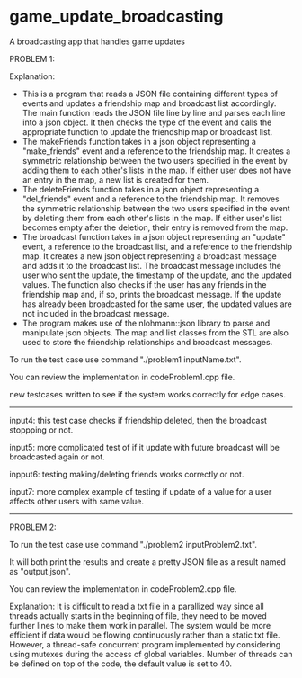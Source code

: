 # game_update_broadcasting
A broadcasting app that handles game updates

PROBLEM 1:

Explanation: 

- This is a program that reads a JSON file containing different types of events and updates a friendship map and broadcast list accordingly. The main function reads the JSON file line by line and parses each line into a json object. It then checks the type of the event and calls the appropriate function to update the friendship map or broadcast list.
- The makeFriends function takes in a json object representing a "make_friends" event and a reference to the friendship map. It creates a symmetric relationship between the two users specified in the event by adding them to each other's lists in the map. If either user does not have an entry in the map, a new list is created for them.
- The deleteFriends function takes in a json object representing a "del_friends" event and a reference to the friendship map. It removes the symmetric relationship between the two users specified in the event by deleting them from each other's lists in the map. If either user's list becomes empty after the deletion, their entry is removed from the map.
- The broadcast function takes in a json object representing an "update" event, a reference to the broadcast list, and a reference to the friendship map. It creates a new json object representing a broadcast message and adds it to the broadcast list. The broadcast message includes the user who sent the update, the timestamp of the update, and the updated values. The function also checks if the user has any friends in the friendship map and, if so, prints the broadcast message. If the update has already been broadcasted for the same user, the updated values are not included in the broadcast message.
- The program makes use of the nlohmann::json library to parse and manipulate json objects. The map and list classes from the STL are also used to store the friendship relationships and broadcast messages.

To run the test case use command "./problem1 inputName.txt".

You can review the implementation in codeProblem1.cpp file.

new testcases written to see if the system works correctly for edge cases.

---------------------------------------------------------------------------------------

input4: this test case checks if friendship deleted, then the broadcast stoppping or not.

input5: more complicated test of if it update with future broadcast will be broadcasted again or not.

inpput6: testing making/deleting friends works correctly or not.

input7: more complex example of testing if update of a value for a user affects other users with same value.

---------------------------------------------------------------------------------------

PROBLEM 2:

To run the test case use command "./problem2 inputProblem2.txt". 

It will both print the results and create a pretty JSON file as a result named as "output.json".

You can review the implementation in codeProblem2.cpp file.

Explanation: It is difficult to read a txt file in a parallized way since all threads actually starts in the
beginning of file, they need to be moved further lines to make them work in parallel. The system would be
more efficient if data would be flowing continuously rather than a static txt file. However, a thread-safe
concurrent program implemented by considering using mutexes during the access of global variables. Number of
threads can be defined on top of the code, the default value is set to 40.
